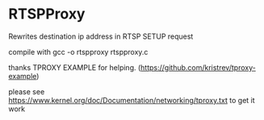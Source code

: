 # RTSPProxy
Rewrites destination ip address in RTSP SETUP request

compile with gcc -o rtspproxy rtspproxy.c

thanks TPROXY EXAMPLE for helping. (https://github.com/kristrev/tproxy-example)

please see https://www.kernel.org/doc/Documentation/networking/tproxy.txt to get it work
